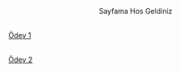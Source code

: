 <html>
<head>
<title>Burak Gulirmak</title>
</head>

<center>Sayfama Hos Geldiniz</center>

<br><a href="">Ödev 1</a> </br>

<br><a href="">Ödev 2</a> </br>

</html>
